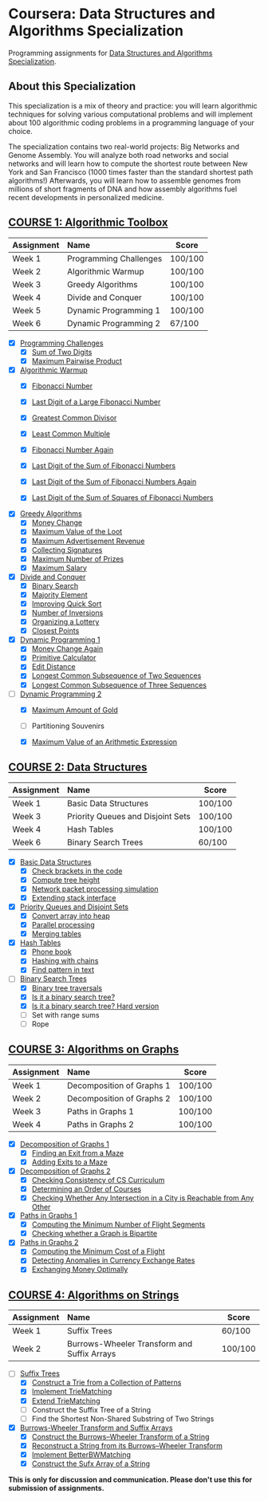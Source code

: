 # Coursera: Data Structures and Algorithms Specialization

Programming assignments for [Data Structures and Algorithms Specialization][specializationlink].

## About this Specialization

This specialization is a mix of theory and practice: you will learn algorithmic techniques for solving various computational problems and will implement about 100 algorithmic coding problems in a programming language of your choice.

The specialization contains two real-world projects: Big Networks and Genome Assembly. You will analyze both road networks and social networks and will learn how to compute the shortest route between New York and San Francisco (1000 times faster than the standard shortest path algorithms!) Afterwards, you will learn how to assemble genomes from millions of short fragments of DNA and how assembly algorithms fuel recent developments in personalized medicine.

## [COURSE 1: Algorithmic Toolbox][courselink1]

Assignment | Name | Score
:--- | :--- | ---
Week 1 | Programming Challenges | 100/100
Week 2 | Algorithmic Warmup | 100/100
Week 3 | Greedy Algorithms 	| 100/100
Week 4 | Divide and Conquer | 100/100
Week 5 | Dynamic Programming 1 | 100/100
Week 6 | Dynamic Programming 2 | 67/100

- [x] [Programming Challenges](/../../tree/master/coursera/data-structures-algorithms-specialization/algorithmic-toolbox/week1_programming_challenges)
	- [x] [Sum of Two Digits](/../../tree/master/coursera/data-structures-algorithms-specialization/algorithmic-toolbox/week1_programming_challenges/1_sum_of_two_digits)
	- [x] [Maximum Pairwise Product](/../../tree/master/coursera/data-structures-algorithms-specialization/algorithmic-toolbox/week1_programming_challenges/2_maximum_pairwise_product)

- [x] [Algorithmic Warmup](/../../tree/master/coursera/data-structures-algorithms-specialization/algorithmic-toolbox/week2_algorithmic_warmup)
	- [x] [Fibonacci Number](/../../tree/master/coursera/data-structures-algorithms-specialization/algorithmic-toolbox/week2_algorithmic_warmup/1_fibonacci_number)
	- [x] [Last Digit of a Large Fibonacci Number](/../../tree/master/coursera/data-structures-algorithms-specialization/algorithmic-toolbox/week2_algorithmic_warmup/2_last_digit_of_fibonacci_number)
	- [x] [Greatest Common Divisor](/../../tree/master/coursera/data-structures-algorithms-specialization/algorithmic-toolbox/week2_algorithmic_warmup/3_greatest_common_divisor)
	- [x] [Least Common Multiple](/../../tree/master/coursera/data-structures-algorithms-specialization/algorithmic-toolbox/week2_algorithmic_warmup/4_least_common_multiple)
	- [x] [Fibonacci Number Again](/../../tree/master/coursera/data-structures-algorithms-specialization/algorithmic-toolbox/week2_algorithmic_warmup/5_fibonacci_number_again)
	- [x] [Last Digit of the Sum of Fibonacci Numbers](/../../tree/master/coursera/data-structures-algorithms-specialization/algorithmic-toolbox/week2_algorithmic_warmup/6_last_digit_of_the_sum_of_fibonacci_numbers)
	- [x] [Last Digit of the Sum of Fibonacci Numbers Again](/../../tree/master/coursera/data-structures-algorithms-specialization/algorithmic-toolbox/week2_algorithmic_warmup/7_last_digit_of_the_sum_of_fibonacci_numbers_again)
	- [x] [Last Digit of the Sum of Squares of Fibonacci Numbers](/../../tree/master/coursera/data-structures-algorithms-specialization/algorithmic-toolbox/week2_algorithmic_warmup/8_last_digit_of_the_sum_of_squares_of_fibonacci_numbers)


- [x] [Greedy Algorithms](/../../tree/master/coursera/data-structures-algorithms-specialization/algorithmic-toolbox/week3_greedy_algorithms)
	- [x] [Money Change](/../../tree/master/coursera/data-structures-algorithms-specialization/algorithmic-toolbox/week3_greedy_algorithms/1_money_change)
	- [x] [Maximum Value of the Loot](/../../tree/master/coursera/data-structures-algorithms-specialization/algorithmic-toolbox/week3_greedy_algorithms/2_maximum_value_of_the_loot)
	- [x] [Maximum Advertisement Revenue](/../../tree/master/coursera/data-structures-algorithms-specialization/algorithmic-toolbox/week3_greedy_algorithms/3_maximum_advertisement_revenue)
	- [x] [Collecting Signatures](/../../tree/master/coursera/data-structures-algorithms-specialization/algorithmic-toolbox/week3_greedy_algorithms/4_collecting_signatures)
	- [x] [Maximum Number of Prizes](/../../tree/master/coursera/data-structures-algorithms-specialization/algorithmic-toolbox/week3_greedy_algorithms/5_maximum_number_of_prizes)
	- [x] [Maximum Salary](/../../tree/master/coursera/data-structures-algorithms-specialization/algorithmic-toolbox/week3_greedy_algorithms/6_maximum_salary)

- [x] [Divide and Conquer](/../../tree/master/coursera/data-structures-algorithms-specialization/algorithmic-toolbox/week4_divide_and_conquer)
	- [x] [Binary Search](/../../tree/master/coursera/data-structures-algorithms-specialization/algorithmic-toolbox/week4_divide_and_conquer/1_binary_search)
	- [x] [Majority Element](/../../tree/master/coursera/data-structures-algorithms-specialization/algorithmic-toolbox/week4_divide_and_conquer/2_majority_element)
	- [x] [Improving Quick Sort](/../../tree/master/coursera/data-structures-algorithms-specialization/algorithmic-toolbox/week4_divide_and_conquer/3_improving_quicksort)
	- [x] [Number of Inversions](/../../tree/master/coursera/data-structures-algorithms-specialization/algorithmic-toolbox/week4_divide_and_conquer/4_number_of_inversions)
	- [x] [Organizing a Lottery](/../../tree/master/coursera/data-structures-algorithms-specialization/algorithmic-toolbox/week4_divide_and_conquer/5_organizing_a_lottery)
	- [x] [Closest Points](/../../tree/master/coursera/data-structures-algorithms-specialization/algorithmic-toolbox/week4_divide_and_conquer/6_closest_points)

- [x] [Dynamic Programming 1](/../../tree/master/coursera/data-structures-algorithms-specialization/algorithmic-toolbox/week5_dynamic_programming1)
	- [x] [Money Change Again](/../../tree/master/coursera/data-structures-algorithms-specialization/algorithmic-toolbox/week5_dynamic_programming1/1_money_change_again)
	- [x] [Primitive Calculator](/../../tree/master/coursera/data-structures-algorithms-specialization/algorithmic-toolbox/week5_dynamic_programming1/2_primitive_calculator)
	- [x] [Edit Distance](/../../tree/master/coursera/data-structures-algorithms-specialization/algorithmic-toolbox/week5_dynamic_programming1/3_edit_distance)
	- [x] [Longest Common Subsequence of Two Sequences](/../../tree/master/coursera/data-structures-algorithms-specialization/algorithmic-toolbox/week5_dynamic_programming1/4_longest_common_subsequence_of_two_sequences)
	- [x] [Longest Common Subsequence of Three Sequences](/../../tree/master/coursera/data-structures-algorithms-specialization/algorithmic-toolbox/week5_dynamic_programming1/5_longest_common_subsequence_of_three_sequences)

- [ ] [Dynamic Programming 2](/../../tree/master/coursera/data-structures-algorithms-specialization/algorithmic-toolbox/week6_dynamic_programming2)
	- [x] [Maximum Amount of Gold](/../../tree/master/coursera/data-structures-algorithms-specialization/algorithmic-toolbox/week6_dynamic_programming2/1_maximum_amount_of_gold)
	- [ ] Partitioning Souvenirs
	- [x] [Maximum Value of an Arithmetic Expression](/../../tree/master/coursera/data-structures-algorithms-specialization/algorithmic-toolbox/week6_dynamic_programming2/3_maximum_value_of_an_arithmetic_expression)


## [COURSE 2: Data Structures][courselink2]

Assignment | Name | Score
:--- | :--- | ---
Week 1 | Basic Data Structures | 100/100
Week 3 | Priority Queues and Disjoint Sets | 100/100
Week 4 | Hash Tables | 100/100
Week 6 | Binary Search Trees | 60/100

- [x] [Basic Data Structures](/../../tree/master/coursera/data-structures-algorithms-specialization/data-structures/week1_basic_data_structures)
	- [x] [Check brackets in the code](/../../tree/master/coursera/data-structures-algorithms-specialization/data-structures/week1_basic_data_structures/1_check_brackets_in_code)
	- [x] [Compute tree height](/../../tree/master/coursera/data-structures-algorithms-specialization/data-structures/week1_basic_data_structures/2_tree_height)
	- [x] [Network packet processing simulation](/../../tree/master/coursera/data-structures-algorithms-specialization/data-structures/week1_basic_data_structures/3_network_packet_processing_simulation)
	- [x] [Extending stack interface](/../../tree/master/coursera/data-structures-algorithms-specialization/data-structures/week1_basic_data_structures/4_stack_with_max)

- [x] [Priority Queues and Disjoint Sets](/../../tree/master/coursera/data-structures-algorithms-specialization/data-structures/week3_priority_queues_and_disjoint_sets)
	- [x] [Convert array into heap](/../../tree/master/coursera/data-structures-algorithms-specialization/data-structures/week3_priority_queues_and_disjoint_sets/1_make_heap)
	- [x] [Parallel processing](/../../tree/master/coursera/data-structures-algorithms-specialization/data-structures/week3_priority_queues_and_disjoint_sets/2_job_queue)
	- [x] [Merging tables](/../../tree/master/coursera/data-structures-algorithms-specialization/data-structures/week3_priority_queues_and_disjoint_sets/3_merging_tables)

- [x] [Hash Tables](/../../tree/master/coursera/data-structures-algorithms-specialization/data-structures/week4_hash_tables_and_hash_functions)
	- [x] [Phone book](/../../tree/master/coursera/data-structures-algorithms-specialization/data-structures/week4_hash_tables_and_hash_functions/1_phone_book)
	- [x] [Hashing with chains](/../../tree/master/coursera/data-structures-algorithms-specialization/data-structures/week4_hash_tables_and_hash_functions/2_hash_chains)
	- [x] [Find pattern in text](/../../tree/master/coursera/data-structures-algorithms-specialization/data-structures/week4_hash_tables_and_hash_functions/3_hash_substring)

- [ ] [Binary Search Trees](/../../tree/master/coursera/data-structures-algorithms-specialization/data-structures/week6_binary_search_trees)
	- [x] [Binary tree traversals](/../../tree/master/coursera/data-structures-algorithms-specialization/data-structures/week6_binary_search_trees/1_tree_orders)
	- [x] [Is it a binary search tree?](/../../tree/master/coursera/data-structures-algorithms-specialization/data-structures/week6_binary_search_trees/2_is_bst)
	- [x] [Is it a binary search tree? Hard version](/../../tree/master/coursera/data-structures-algorithms-specialization/data-structures/week6_binary_search_trees/3_is_bst_hard)
	- [ ] Set with range sums
	- [ ] Rope

## [COURSE 3: Algorithms on Graphs][courselink3]

Assignment | Name | Score
:--- | :--- | ---
Week 1 | Decomposition of Graphs 1 | 100/100
Week 2 | Decomposition of Graphs 2 | 100/100
Week 3 | Paths in Graphs 1 | 100/100
Week 4 | Paths in Graphs 2 | 100/100

- [x] [Decomposition of Graphs 1](/../../tree/master/coursera/data-structures-algorithms-specialization/algorithms-on-graphs/week1_decomposition1)
	- [x] [Finding an Exit from a Maze](/../../tree/master/coursera/data-structures-algorithms-specialization/algorithms-on-graphs/week1_decomposition1/1_reachability)
	- [x] [Adding Exits to a Maze](/../../tree/master/coursera/data-structures-algorithms-specialization/algorithms-on-graphs/week1_decomposition1/2_connected_components)

- [x] [Decomposition of Graphs 2](/../../tree/master/coursera/data-structures-algorithms-specialization/algorithms-on-graphs/week2_decomposition2)
	- [x] [Checking Consistency of CS Curriculum](/../../tree/master/coursera/data-structures-algorithms-specialization/algorithms-on-graphs/week2_decomposition2/1_acyclicity)
	- [x] [Determining an Order of Courses](/../../tree/master/coursera/data-structures-algorithms-specialization/algorithms-on-graphs/week2_decomposition2/2_toposort)
	- [x] [Checking Whether Any Intersection in a City is Reachable from Any Other](/../../tree/master/coursera/data-structures-algorithms-specialization/algorithms-on-graphs/week2_decomposition2/3_strongly_connected)

- [x] [Paths in Graphs 1](/../../tree/master/coursera/data-structures-algorithms-specialization/algorithms-on-graphs/week3_paths1)
	- [x] [Computing the Minimum Number of Flight Segments](/../../tree/master/coursera/data-structures-algorithms-specialization/algorithms-on-graphs/week3_paths1/1_bfs)
	- [x] [Checking whether a Graph is Bipartite](/../../tree/master/coursera/data-structures-algorithms-specialization/algorithms-on-graphs/week3_paths1/2_bipartite)

- [x] [Paths in Graphs 2](/../../tree/master/coursera/data-structures-algorithms-specialization/algorithms-on-graphs/week4_paths2)
	- [x] [Computing the Minimum Cost of a Flight](/../../tree/master/coursera/data-structures-algorithms-specialization/algorithms-on-graphs/week4_paths2/1_dijkstra)
	- [x] [Detecting Anomalies in Currency Exchange Rates](/../../tree/master/coursera/data-structures-algorithms-specialization/algorithms-on-graphs/week4_paths2/2_negative_cycle)
	- [x] [Exchanging Money Optimally](/../../tree/master/coursera/data-structures-algorithms-specialization/algorithms-on-graphs/week4_paths2/3_shortest_paths)

## [COURSE 4: Algorithms on Strings][courselink4]

Assignment | Name | Score
:--- | :--- | ---
Week 1 | Suffix Trees | 60/100
Week 2 | Burrows-Wheeler Transform and Suffix Arrays | 100/100

- [ ] [Suffix Trees](/../../tree/master/coursera/data-structures-algorithms-specialization/algorithms-on-strings/week1_suffix_trees)
	- [x] [Construct a Trie from a Collection of Patterns](/../../tree/master/coursera/data-structures-algorithms-specialization/algorithms-on-strings/week1_suffix_trees/1_trie)
	- [x] [Implement TrieMatching](/../../tree/master/coursera/data-structures-algorithms-specialization/algorithms-on-strings/week1_suffix_trees/2_trie_matching)
	- [x] [Extend TrieMatching](/../../tree/master/coursera/data-structures-algorithms-specialization/algorithms-on-strings/week1_suffix_trees/3_trie_matching_extended)
	- [ ] Construct the Suffix Tree of a String
	- [ ] Find the Shortest Non-Shared Substring of Two Strings

- [x] [Burrows-Wheeler Transform and Suffix Arrays](/../../tree/master/coursera/data-structures-algorithms-specialization/algorithms-on-strings/week2_burrows-wheeler_transform_and_suffix_arrays)
	- [x] [Construct the Burrows–Wheeler Transform of a String](/../../tree/master/coursera/data-structures-algorithms-specialization/algorithms-on-strings/week2_burrows-wheeler_transform_and_suffix_arrays/1_bwt)
	- [x] [Reconstruct a String from its Burrows–Wheeler Transform](/../../tree/master/coursera/data-structures-algorithms-specialization/algorithms-on-strings/week2_burrows-wheeler_transform_and_suffix_arrays/2_bwtinverse)
	- [x] [Implement BetterBWMatching](/../../tree/master/coursera/data-structures-algorithms-specialization/algorithms-on-strings/week2_burrows-wheeler_transform_and_suffix_arrays/3_bwmatching)
	- [x] [Construct the Sufx Array of a String](/../../tree/master/coursera/data-structures-algorithms-specialization/algorithms-on-strings/week2_burrows-wheeler_transform_and_suffix_arrays/4_suffix_array)

**This is only for discussion and communication. Please don't use this for submission of assignments.**

[specializationlink]: https://www.coursera.org/specializations/data-structures-algorithms
[courselink1]: https://www.coursera.org/learn/algorithmic-toolbox
[courselink2]: https://www.coursera.org/learn/data-structures
[courselink3]: https://www.coursera.org/learn/algorithms-on-graphs
[courselink4]: https://www.coursera.org/learn/algorithms-on-strings/